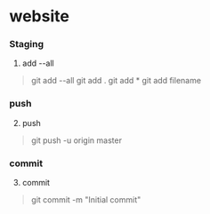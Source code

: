 # website

### Staging

1. add --all

> git add --all
> git add .
> git add \*
> git add filename

### push

2. push

> git push -u origin master

### commit

3. commit

> git commit -m "Initial commit"

